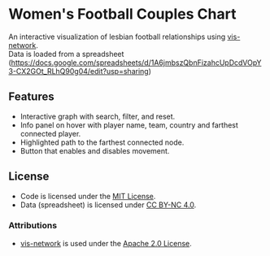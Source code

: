 # Women's Football Couples Chart

An interactive visualization of lesbian football relationships using [vis-network](https://github.com/visjs/vis-network).  
Data is loaded from a spreadsheet (https://docs.google.com/spreadsheets/d/1A6jmbszQbnFizahcUpDcdVOpY3-CX2GOt_RLhQ90g04/edit?usp=sharing)
## Features
- Interactive graph with search, filter, and reset.
- Info panel on hover with player name, team, country and farthest connected player.
- Highlighted path to the farthest connected node.
- Button that enables and disables movement.

## License
- Code is licensed under the [MIT License](./LICENSE).
- Data (spreadsheet) is licensed under [CC BY-NC 4.0](./LICENSE-DATA).

### Attributions
- [vis-network](https://github.com/visjs/vis-network) is used under the [Apache 2.0 License](https://www.apache.org/licenses/LICENSE-2.0).
